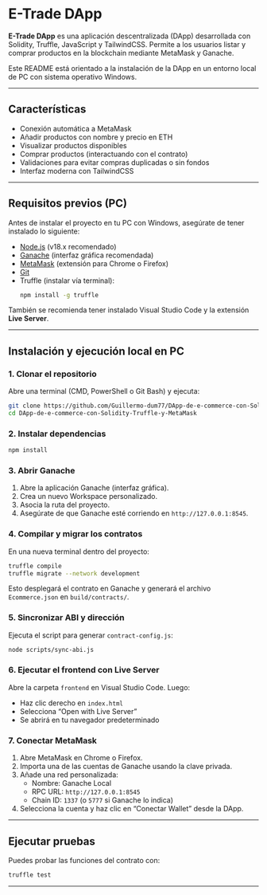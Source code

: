 # E-Trade DApp

**E-Trade DApp** es una aplicación descentralizada (DApp) desarrollada con Solidity, Truffle, JavaScript y TailwindCSS. Permite a los usuarios listar y comprar productos en la blockchain mediante MetaMask y Ganache.

Este README está orientado a la instalación de la DApp en un entorno local de PC con sistema operativo Windows.

---

## Características
- Conexión automática a MetaMask
- Añadir productos con nombre y precio en ETH
- Visualizar productos disponibles
- Comprar productos (interactuando con el contrato)
- Validaciones para evitar compras duplicadas o sin fondos
- Interfaz moderna con TailwindCSS

---

## Requisitos previos (PC)

Antes de instalar el proyecto en tu PC con Windows, asegúrate de tener instalado lo siguiente:

- [Node.js](https://nodejs.org/) (v18.x recomendado)
- [Ganache](https://trufflesuite.com/ganache/) (interfaz gráfica recomendada)
- [MetaMask](https://metamask.io/) (extensión para Chrome o Firefox)
- [Git](https://git-scm.com/)
- Truffle (instalar vía terminal):
  ```bash
  npm install -g truffle
  ```

También se recomienda tener instalado Visual Studio Code y la extensión **Live Server**.

---

## Instalación y ejecución local en PC

### 1. Clonar el repositorio
Abre una terminal (CMD, PowerShell o Git Bash) y ejecuta:
```bash
git clone https://github.com/Guillermo-dum77/DApp-de-e-commerce-con-Solidity-Truffle-y-MetaMask.git
cd DApp-de-e-commerce-con-Solidity-Truffle-y-MetaMask
```

### 2. Instalar dependencias
```bash
npm install
```

### 3. Abrir Ganache
1. Abre la aplicación Ganache (interfaz gráfica).
2. Crea un nuevo Workspace personalizado.
3. Asocia la ruta del proyecto.
4. Asegúrate de que Ganache esté corriendo en `http://127.0.0.1:8545`.

### 4. Compilar y migrar los contratos
En una nueva terminal dentro del proyecto:
```bash
truffle compile
truffle migrate --network development
```

Esto desplegará el contrato en Ganache y generará el archivo `Ecommerce.json` en `build/contracts/`.

### 5. Sincronizar ABI y dirección
Ejecuta el script para generar `contract-config.js`:
```bash
node scripts/sync-abi.js
```

### 6. Ejecutar el frontend con Live Server
Abre la carpeta `frontend` en Visual Studio Code. Luego:
- Haz clic derecho en `index.html`
- Selecciona “Open with Live Server”
- Se abrirá en tu navegador predeterminado

### 7. Conectar MetaMask
1. Abre MetaMask en Chrome o Firefox.
2. Importa una de las cuentas de Ganache usando la clave privada.
3. Añade una red personalizada:
   - Nombre: Ganache Local
   - RPC URL: `http://127.0.0.1:8545`
   - Chain ID: `1337` (o `5777` si Ganache lo indica)
4. Selecciona la cuenta y haz clic en “Conectar Wallet” desde la DApp.

---

## Ejecutar pruebas
Puedes probar las funciones del contrato con:
```bash
truffle test
```

---

